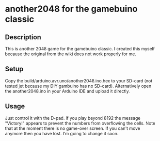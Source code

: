 # another2048 for the gamebuino classic
## Description
This is another 2048 game for the gamebuino classic. I created this myself because the original from the wiki does not work properly for me.
## Setup
Copy the build/arduino.avr.uno/another2048.ino.hex to your SD-card (not tested jet because my DIY gambuino has no SD-card).
Alternatively open the another2048.ino in your Arduino IDE and upload it directly.
## Usage
Just control it with the D-pad.
If you play beyond 8192 the message "Victory!" appears to prevent the numbers from overflowing the cells.
Note that at the moment there is no game-over screen. If you can't move anymore then you have lost. I'm going to change it soon.
